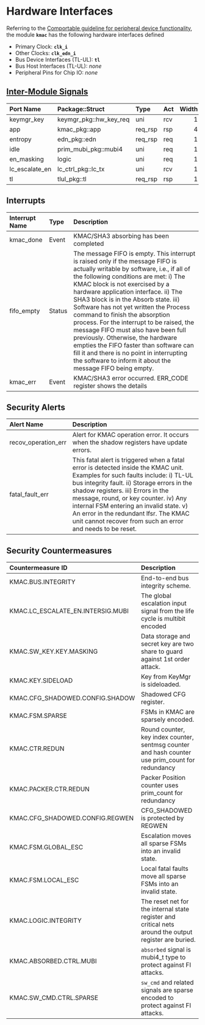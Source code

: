# Hardware Interfaces

<!-- BEGIN CMDGEN util/regtool.py --interfaces ./hw/ip/kmac/data/kmac.hjson -->
Referring to the [Comportable guideline for peripheral device functionality](https://opentitan.org/book/doc/contributing/hw/comportability), the module **`kmac`** has the following hardware interfaces defined
- Primary Clock: **`clk_i`**
- Other Clocks: **`clk_edn_i`**
- Bus Device Interfaces (TL-UL): **`tl`**
- Bus Host Interfaces (TL-UL): *none*
- Peripheral Pins for Chip IO: *none*

## [Inter-Module Signals](https://opentitan.org/book/doc/contributing/hw/comportability/index.html#inter-signal-handling)

| Port Name      | Package::Struct        | Type    | Act   |   Width | Description   |
|:---------------|:-----------------------|:--------|:------|--------:|:--------------|
| keymgr_key     | keymgr_pkg::hw_key_req | uni     | rcv   |       1 |               |
| app            | kmac_pkg::app          | req_rsp | rsp   |       4 |               |
| entropy        | edn_pkg::edn           | req_rsp | req   |       1 |               |
| idle           | prim_mubi_pkg::mubi4   | uni     | req   |       1 |               |
| en_masking     | logic                  | uni     | req   |       1 |               |
| lc_escalate_en | lc_ctrl_pkg::lc_tx     | uni     | rcv   |       1 |               |
| tl             | tlul_pkg::tl           | req_rsp | rsp   |       1 |               |

## Interrupts

| Interrupt Name   | Type   | Description                                                                                                                                                                                                                                                                                                                                                                                                                                                                                                                                                                                                                                     |
|:-----------------|:-------|:------------------------------------------------------------------------------------------------------------------------------------------------------------------------------------------------------------------------------------------------------------------------------------------------------------------------------------------------------------------------------------------------------------------------------------------------------------------------------------------------------------------------------------------------------------------------------------------------------------------------------------------------|
| kmac_done        | Event  | KMAC/SHA3 absorbing has been completed                                                                                                                                                                                                                                                                                                                                                                                                                                                                                                                                                                                                          |
| fifo_empty       | Status | The message FIFO is empty. This interrupt is raised only if the message FIFO is actually writable by software, i.e., if all of the following conditions are met: i) The KMAC block is not exercised by a hardware application interface. ii) The SHA3 block is in the Absorb state. iii) Software has not yet written the Process command to finish the absorption process. For the interrupt to be raised, the message FIFO must also have been full previously. Otherwise, the hardware empties the FIFO faster than software can fill it and there is no point in interrupting the software to inform it about the message FIFO being empty. |
| kmac_err         | Event  | KMAC/SHA3 error occurred. ERR_CODE register shows the details                                                                                                                                                                                                                                                                                                                                                                                                                                                                                                                                                                                   |

## Security Alerts

| Alert Name          | Description                                                                                                                                                                                                                                                                                                                                                                                                 |
|:--------------------|:------------------------------------------------------------------------------------------------------------------------------------------------------------------------------------------------------------------------------------------------------------------------------------------------------------------------------------------------------------------------------------------------------------|
| recov_operation_err | Alert for KMAC operation error. It occurs when the shadow registers have update errors.                                                                                                                                                                                                                                                                                                                     |
| fatal_fault_err     | This fatal alert is triggered when a fatal error is detected inside the KMAC unit. Examples for such faults include: i) TL-UL bus integrity fault. ii) Storage errors in the shadow registers. iii) Errors in the message, round, or key counter. iv) Any internal FSM entering an invalid state. v) An error in the redundant lfsr. The KMAC unit cannot recover from such an error and needs to be reset. |

## Security Countermeasures

| Countermeasure ID                 | Description                                                                                            |
|:----------------------------------|:-------------------------------------------------------------------------------------------------------|
| KMAC.BUS.INTEGRITY                | End-to-end bus integrity scheme.                                                                       |
| KMAC.LC_ESCALATE_EN.INTERSIG.MUBI | The global escalation input signal from the life cycle is multibit encoded                             |
| KMAC.SW_KEY.KEY.MASKING           | Data storage and secret key are two share to guard against 1st order attack.                           |
| KMAC.KEY.SIDELOAD                 | Key from KeyMgr is sideloaded.                                                                         |
| KMAC.CFG_SHADOWED.CONFIG.SHADOW   | Shadowed CFG register.                                                                                 |
| KMAC.FSM.SPARSE                   | FSMs in KMAC are sparsely encoded.                                                                     |
| KMAC.CTR.REDUN                    | Round counter, key index counter, sentmsg counter and hash counter use prim_count for redundancy       |
| KMAC.PACKER.CTR.REDUN             | Packer Position counter uses prim_count for redundancy                                                 |
| KMAC.CFG_SHADOWED.CONFIG.REGWEN   | CFG_SHADOWED is protected by REGWEN                                                                    |
| KMAC.FSM.GLOBAL_ESC               | Escalation moves all sparse FSMs into an invalid state.                                                |
| KMAC.FSM.LOCAL_ESC                | Local fatal faults move all sparse FSMs into an invalid state.                                         |
| KMAC.LOGIC.INTEGRITY              | The reset net for the internal state register and critical nets around the output register are buried. |
| KMAC.ABSORBED.CTRL.MUBI           | `absorbed` signal is mubi4_t type to protect against FI attacks.                                       |
| KMAC.SW_CMD.CTRL.SPARSE           | `sw_cmd` and related signals are sparse encoded to protect against FI attacks.                         |


<!-- END CMDGEN -->
